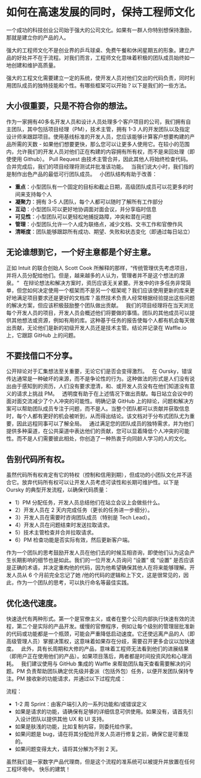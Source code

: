 # 如何在高速发展的同时，保持工程师文化

一个成功的科技创业公司始于强大的公司文化。如果有一群人你特别想保持激励，那就是建立你的产品的人。

强大的工程师文化不是创业界的乒乓球桌、免费午餐和休闲星期五的形象。建立产品的好处并不在于流程。对我们而言，工程师文化意味着积极的团队成员始终如一地创建和维护高质量。

强大的工程文化需要建立一定的系统，使开发人员对他们交出的代码负责，同时利用团队成员的独特技能和个性。有哪些框架可以开始？以下是我们的一些方法。


## 大小很重要，只是不符合你的想法。

作为一家拥有40多名开发人员和设计人员处理多个客户项目的公司，我们拥有自主团队，其中包括项目经理（PM），技术主管，拥有 1-3 人的开发团队以及指定设计师来跟踪项目。使用基线标准的开发人员，您应该能够计算客户想要构建的产品所需的天数 - 如果他们想要更快，那么您可以让更多人使用它。在较小的范围内，允许我们的开发人员对他们正在构建的内容拥有所有权，而不是来回处理（即使使用 Github）。 Pull Request 由技术主管合并，因此其他人将始终检查代码。合并完成后，我们的项目经理将测试并批准该功能。
 
当我们说大小时，我们指的是制作出色产品的最低可行团队成员。
 
小团队结构有助于改善：

 - **重点**：小型团队有一个固定的目标和截止日期，高级团队成员可以花更多的时间来支持每个人
 - **凝聚力**：拥有 3-5 人团队，每个人都可以随时了解所有工作部分
 - **互动**：小型团队可以更好地协调面对面会议，并分享临时信息
 - **可见性**：小型团队可以更轻松地捕捉路障，冲突和潜在问题
 - **管理**：小型团队允许一个人成为联络点，减少文档、文书工作和官僚作风
 - **清晰度**：团队能够跟踪所有成功、期望、失败和状态变化（即通过每日站立）

## 无论谁想到它，一个好主意都是个好主意。

正如 Intuit 的联合创始人 Scott Cook  所解释的那样，“传统管理优先考虑项目，并将人员分配给他们。但是，越来越多的人认为，管理者并不是这个想法的源泉。“
 
在辩论想法和解决方案时，资历应该无关紧要。开发中的许多任务非常简单，但您如何决定使用一个框架而不是另一个框架呢？我们应该使用更新的库来更好地满足项目要求还是更好的文档库？虽然技术负责人经常根据经验提出这些问题的解决方案，但应该积极鼓励整个团队做出贡献。
 
我们的项目经理将在当天浏览每个开发人员的项目，开发人员会概述他们将要做的事情。团队的其他成员可以提供其他想法或资源，例如有用的库。这种基于任务的报告使每个人都有机会每天做出贡献，无论他们是新的初级开发人员还是技术主管。结论并记录在 Waffle.io 上，它跟踪 GitHub 上的问题。

## 不要找借口不分享。

公开辩论对于汇集想法至关重要，无论它们是否会变得激烈。
 
在 Oursky，错误传达通常是一种破坏的来源，而不是争论性的行为。这种做法的形式是人们没有说出由于感知到的资历，人们没有要求澄清，和、或开发人员没有在他们知道没有意义的请求上挑战 PM。
 
透明度有助于在上述情况下做出贡献。每日站立会议中的面对面交流减少了个人冲突的可能性。明确记录 GitHub 上的辩论，问题和解决方案可以帮助团队成员专注于问题，而不是人。当整个团队都可以贡献并获取信息时，每个人都有更好的机会被听到，从而得出结论。该文档对于分布式团队尤为重要，因此远程同事可以了解全局。
 
通过满足您的团队成员的独特需求，并为他们提供多种渠道，在公共渠道中表达他们的贡献，您可以显着降低个人冲突的可能性。而不是人们需要彼此相处，你创造了一种热衷于向同龄人学习的人的文化。

## 告别代码所有权。

虽然代码所有权肯定有它的特权（控制和信用到期），但成功的小团队文化并不适合它。放弃代码所有权可以让开发人员考虑可读性和长期可维护性。以下是 Oursky 的典型开发流程，以确保代码质量：

 - 1）PM 分配任务，开发人员总结他们在站立会议上会做些什么。
 - 2）开发人员在 2 天内完成任务（更长的任务进一步细分）。
 - 3）开发人员在需要时咨询团队成员（特别是 Tech Lead）。
 - 4）开发人员在问题结束时发送拉取请求。
 - 5）技术主管检查并合并拉取请求。
 - 6）PM 检查功能是否实际有效，然后更新客户端。

作为一个团队的思考鼓励开发人员在他们去的时候互相咨询，即使他们认为这会产生长期影响的细节也是如此。我们的一位开发人员询问 “设置” 或 “设置” 是否应该是正确的术语，并决定重构他的代码，因为他希望确保其他人在将来能够理解。开发人员从 6 个月前完全忘记了她 /他的代码的逻辑和上下文，这是很常见的，因此，作为一个团队的思考，可以执行命名等最佳实践。

## 优化迭代速度。

快速迭代有两种形式。第一个是官僚主义，或者在整个公司内部执行快速有效的流程，第二个是实际的产品开发。缓慢的官僚程序，例如让每个级别的管理层批准新的代码或功能都是一个瓶颈，可能会严重降低启动速度。它还使远离产品的人（即高级管理人员）掌握决策权，这意味着如果存在分歧，需要召开更多会议以加快速度。
 
此外，具有长周期和大修的产品，意味着工程师无法看到他们的进展结果（即用户正在使用他们的产品）。如果项目落后，两者都是时间投资风险和心理消耗。
 
我们建议使用与 GitHub 集成的 Waffle 来帮助团队每天查看需要解决的问题。PM 负责帮助团队确定优先级并委派（包括外包）任务，以便开发团队保持专注。PM 接收新的功能请求，并通过以下过程完成：

流程：

 - 1-2 周 Sprint：由客户端引入的一系列功能和/或错误定义
 - 如果是请求的功能，请确保有足够的详细信息可供使用。如果没有，请首先引入设计团队以提供其他 UX 和 UI 支持。
 - 如果是肤浅的功能，比如复制内容，则委托给作家。
 - 如果问题是 bug，请在将其分配给开发人员进行修复之前，确保它是可重现的。
 - 如果问题变得太大，请将其分解为不到 2 天。

虽然我们是一家数字产品代理商，但是这个流程的准系统可以被提升并放置在任何工程环境中。 快乐的建筑！

